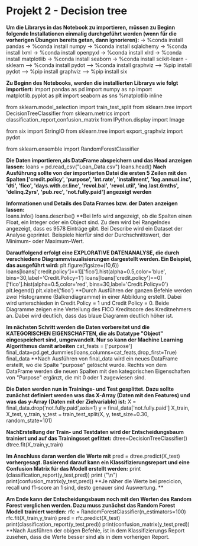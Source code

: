 # Projekt 2 - Decision tree

**Um die Librarys in das Notebook zu importieren, müssen zu Beginn folgende Installationen einmalig durchgeführt werden (wenn für die vorherigen Übungen bereits getan, dann ignorieren):**
-> %conda install pandas 
-> %conda install numpy
-> %conda install sqlalchemy 
-> %conda install lxml
-> %conda install openpyxl 
-> %conda install xlrd 
-> %conda install matplotlib 
-> %conda install seaborn 
-> %conda install scikit-learn - sklearn
--> %conda install pydot
--> %conda install graphviz
--> %pip install pydot
--> %pip install graphviz
--> %pip install six

**Zu Beginn des Notebooks, werden die installierten Librarys wie folgt importiert:**
import pandas as pd
import numpy as np
import matplotlib.pyplot as plt
import seaborn as sns
%matplotlib inline

from sklearn.model_selection import train_test_split
from sklearn.tree import DecisionTreeClassifier
from sklearn.metrics import classification_report,confusion_matrix
from IPython.display import Image

from six import StringIO
from sklearn.tree import export_graphviz
import pydot

from sklearn.ensemble import RandomForestClassifier


**Die Daten importieren,als DataFrame abspeichern und das Head anzeigen lassen:**
loans = pd.read_csv("Loan_Data.csv")
loans.head()
**Nach Ausführung sollte von der importierten Datei die ersten 5 Zeilen mit den Spalten ['credit.policy', 'purpose', 'int.rate', 'installment', 'log.annual.inc',
       'dti', 'fico', 'days.with.cr.line', 'revol.bal', 'revol.util',
       'inq.last.6mths', 'delinq.2yrs', 'pub.rec', 'not.fully.paid'] angezeigt werden** 
       
**Informationen und Details des Data Frames bzw. der Daten anzeigen lassen:**     
loans.info()
loans.describe()
**Bei Info wird angezeigt, ob die Spalten einen Float, ein Integer oder ein Object sind. Zu dem wird bei RangeIndex angezeigt, dass es 9578 Einträge gibt. Bei Describe wird ein Dataset der Analyse geprintet. Beispiele hierfür sind der Durchschnittswert, der Minimum- oder Maximum-Wert.

**Darauffolgend erfolgt eine EXPLORATIVE DATENANALYSE, die durch verschiedene Diagrammvisualisierungen dargestellt werden. Ein Beispiel, das ausgeführt wird:**
plt.figure(figsize=(10,6))
loans[loans['credit.policy']==1]['fico'].hist(alpha=0.5,color='blue',
                                              bins=30,label='Credit.Policy=1')
loans[loans['credit.policy']==0]['fico'].hist(alpha=0.5,color='red',
                                              bins=30,label='Credit.Policy=0')
plt.legend()
plt.xlabel('fico')
**Durch Ausführen der ganzen Befehle werden zwei Histogramme (Balkendiagramme) in einer Abbildung erstellt. Dabei wird unterschieden in Credit.Policy = 1 und Credit Policy = 0. Beide Diagramme zeigen eine Verteilung des FICO Kreditscore des Kreditnehmers an. Dabei wird deutlich, dass das blaue Diagramm deutlich höher ist.


**Im nächsten Schritt werden die Daten vorbereitet und die KATEGORISCHEN EIGENSCHAFTEN, die als Datatype "Object" eingespeichert sind, umgewandelt. Nur so kann der Machine Learning Algorithmus damit arbeiten**
cat_feats = ['purpose']
final_data=pd.get_dummies(loans,columns=cat_feats,drop_first=True)
final_data
**Nach Ausführen von final_data wird ein neues DataFrame erstellt, wo die Spalte "purpose" gelöscht wurde. Rechts von dem DataFrame werden die neuen Spalten mit den kategorischen Eigenschaften von "Purpose" ergänzt, die mit 0 oder 1 zugewiesen sind.

**Die Daten werden nun in Trainings- und Test gesplittet. Dazu sollte zunächst definiert werden was das X-Array (Daten mit den Features) und was das y-Array (Daten mit der Zielvariable) ist:** 
X = final_data.drop('not.fully.paid',axis=1)
y = final_data['not.fully.paid']
X_train, X_test, y_train, y_test = train_test_split(X, y, test_size=0.30, random_state=101)

**NachErstellung der Train- und Testdaten wird der Entscheidungsbaum trainiert und auf das Trainingsset gefittet:**
dtree=DecisionTreeClassifier()
dtree.fit(X_train,y_train)

**Im Anschluss daran werden die Werte mit**
pred = dtree.predict(X_test)
**vorhergesagt. Basierend darauf kann ein Klassifizierungsreport und eine Confusion Matrix für das Modell erstellt werden:**
print (classification_report(y_test,pred))
print ("\n")
print(confusion_matrix(y_test,pred))
**Je näher die Werte bei precicion, recall und f1-score an 1 sind, desto genauer sind Auswertung. **

**Am Ende kann der Entscheidungsbaum noch mit den Werten des Random Forest verglichen werden. Dazu muss zunächst das Random Forest Modell trainiert werden:** 
rfc = RandomForestClassifier(n_estimators=100)
rfc.fit(X_train,y_train)
pred = rfc.predict(X_test)
print(classification_report(y_test,pred))
print(confusion_matrix(y_test,pred))
**Nach Ausführen der obigen Befehle, ist in dem Klassifizierungs Report zusehen, dass die Werte besser sind als in dem vorherigen Report.
